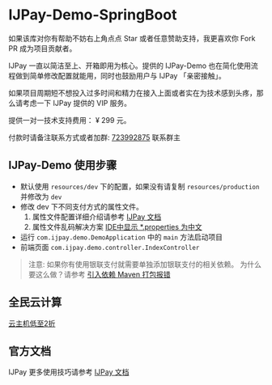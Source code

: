 # IJPay-Demo-SpringBoot

如果该库对你有帮助不妨右上角点点 Star 或者任意赞助支持，我更喜欢你 Fork PR 成为项目贡献者。


IJPay 一直以简洁至上、开箱即用为核心。提供的 IJPay-Demo 也在简化使用流程做到简单修改配置就能用，同时也鼓励用户与 IJPay 「亲密接触」。

如果项目周期短不想投入过多时间和精力在接入上面或者实在为技术感到头疼，那么请考虑一下 IJPay 提供的 VIP 服务。

提供一对一技术支持费用： ¥ 299 元。

付款时请备注联系方式或者加群: 
[723992875](http://shang.qq.com/wpa/qunwpa?idkey=44c2b0331f1bdca6c9d404e863edd83973fa97224b79778db79505fc592f00bc)
联系群主


## IJPay-Demo 使用步骤

- 默认使用 `resources/dev` 下的配置，如果没有请复制 `resources/production` 并修改为 `dev`
- 修改 dev 下不同支付方式的属性文件。
  1. 属性文件配置详细介绍请参考 [IJPay 文档](https://javen205.gitee.io/ijpay/guide/config/alipay_config.html)
  2. 属性文件乱码解决方案 [IDE中显示 *.properties 为中文](https://javen.blog.csdn.net/article/details/77487645)
- 运行 `com.ijpay.demo.DemoApplication` 中的 `main` 方法启动项目
- 前端页面 `com.ijpay.demo.controller.IndexController`

>注意: 如果你有使用银联支付就需要单独添加银联支付的相关依赖。 
>为什么要这么做？请参考 [引入依赖 Maven 打包报错](https://gitee.com/javen205/IJPay/issues/I12WOD)


## 全民云计算

[云主机低至2折](https://promotion.aliyun.com/ntms/yunparter/invite.html?userCode=b1hkzv2x)

## 官方文档

IJPay 更多使用技巧请参考 [IJPay 文档](https://javen205.gitee.io/ijpay)
